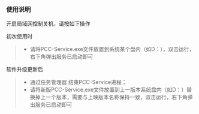 ### 使用说明
开启局域网控制关机，请按如下操作

初次使用时

> * 请将PCC-Service.exe文件放置到系统某个盘内（如D：），双击运行，右下角弹出服务已启动即可

软件升级更新后

> * 通过任务管理器 结束PCC-Service进程；
> * 请将新版PCC-Service.exe文件放置到上一版本系统盘内（如D：）替换掉上一个版本，需要与上映版本名称保持一致，双击运行，右下角弹出服务已启动即可